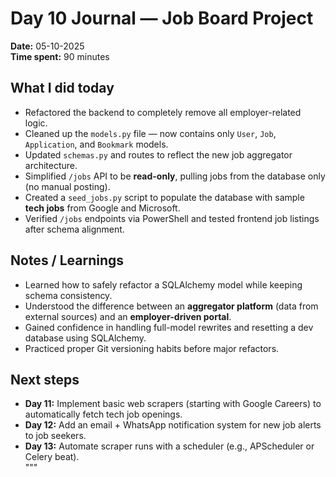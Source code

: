 # Day 10 Journal — Job Board Project

**Date:** 05-10-2025  
**Time spent:** 90 minutes

## What I did today

- Refactored the backend to completely remove all employer-related logic.
- Cleaned up the `models.py` file — now contains only `User`, `Job`, `Application`, and `Bookmark` models.
- Updated `schemas.py` and routes to reflect the new job aggregator architecture.
- Simplified `/jobs` API to be **read-only**, pulling jobs from the database only (no manual posting).
- Created a `seed_jobs.py` script to populate the database with sample **tech jobs** from Google and Microsoft.
- Verified `/jobs` endpoints via PowerShell and tested frontend job listings after schema alignment.

## Notes / Learnings

- Learned how to safely refactor a SQLAlchemy model while keeping schema consistency.
- Understood the difference between an **aggregator platform** (data from external sources) and an **employer-driven portal**.
- Gained confidence in handling full-model rewrites and resetting a dev database using SQLAlchemy.
- Practiced proper Git versioning habits before major refactors.

## Next steps

- **Day 11:** Implement basic web scrapers (starting with Google Careers) to automatically fetch tech job openings.
- **Day 12:** Add an email + WhatsApp notification system for new job alerts to job seekers.
- **Day 13:** Automate scraper runs with a scheduler (e.g., APScheduler or Celery beat).  
  """


